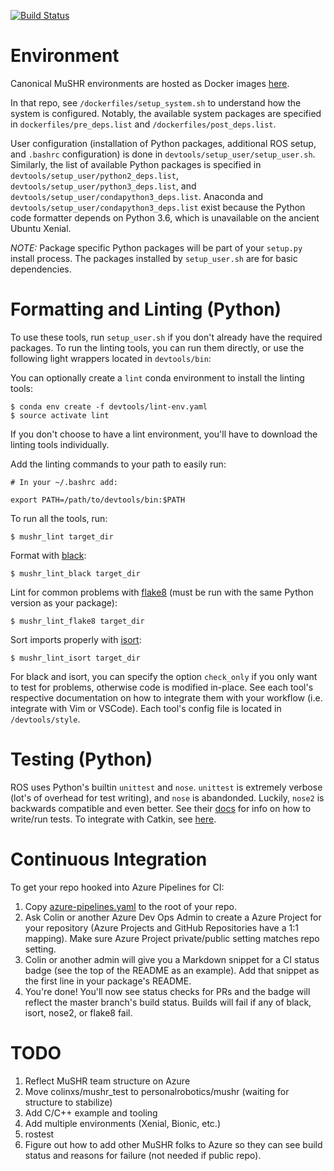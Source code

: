 [![Build Status](https://dev.azure.com/prl-mushr/devtools/_apis/build/status/prl-mushr.devtools?branchName=master)](https://dev.azure.com/prl-mushr/devtools/_build/latest?definitionId=2&branchName=master)

# Environment
Canonical MuSHR environments are hosted as Docker images [here](https://cloud.docker.com/u/personalrobotics/repository/docker/personalrobotics/mushr).

In that repo, see `/dockerfiles/setup_system.sh` to understand how the system is configured. Notably, the available system packages are specified in `dockerfiles/pre_deps.list` and `/dockerfiles/post_deps.list`.

User configuration (installation of Python packages, additional ROS setup, and `.bashrc` configuration) is done in `devtools/setup_user/setup_user.sh`. Similarly, the list of available Python packages is specified in `devtools/setup_user/python2_deps.list`, `devtools/setup_user/python3_deps.list`, and `devtools/setup_user/condapython3_deps.list`. Anaconda and `devtools/setup_user/condapython3_deps.list` exist because the Python code formatter depends on Python 3.6, which is unavailable on the ancient Ubuntu Xenial.

_NOTE:_ Package specific Python packages will be part of your `setup.py` install process. The packages installed by `setup_user.sh` are for basic dependencies.

# Formatting and Linting (Python)

To use these tools, run `setup_user.sh` if you don't already have the required packages. To run the linting tools, you can run them directly, or use the following light wrappers located in `devtools/bin`:

You can optionally create a `lint` conda environment to install the linting tools:
```
$ conda env create -f devtools/lint-env.yaml
$ source activate lint
```
If you don't choose to have a lint environment, you'll have to download the linting tools individually.

Add the linting commands to your path to easily run:
```
# In your ~/.bashrc add:

export PATH=/path/to/devtools/bin:$PATH
```

To run all the tools, run:
```
$ mushr_lint target_dir
```

Format with [black](https://github.com/ambv/black):
```
$ mushr_lint_black target_dir
```

Lint for common problems with [flake8](https://github.com/PyCQA/flake8) (must be run with the same Python version as your package):
```
$ mushr_lint_flake8 target_dir
```

Sort imports properly with [isort](https://github.com/timothycrosley/isort):
```
$ mushr_lint_isort target_dir
```

For black and isort, you can specify the option `check_only` if you only want to test for problems, otherwise code is modified in-place. See each tool's respective documentation on how to integrate them with your workflow (i.e. integrate with Vim or VSCode). Each tool's config file is located in `/devtools/style`.

# Testing (Python)

ROS uses Python's builtin `unittest` and `nose`. `unittest` is extremely verbose (lot's of overhead for test writing), and `nose` is abandonded. Luckily, `nose2` is backwards compatible and even better. See their [docs](https://docs.nose2.io/en/latest/) for info on how to write/run tests. To integrate with Catkin, see [here](http://docs.ros.org/jade/api/catkin/html/howto/format2/python_nose_configuration.html).

# Continuous Integration

To get your repo hooked into Azure Pipelines for CI:

1) Copy [azure-pipelines.yaml](https://github.com/prl-mushr/mushr_rhc/blob/master/azure-pipelines.yml) to the root of your repo.
2) Ask Colin or another Azure Dev Ops Admin to create a Azure Project for your repository (Azure Projects and GitHub Repositories have a 1:1 mapping). Make sure Azure Project private/public setting matches repo setting.
3) Colin or another admin will give you a Markdown snippet for a CI status badge (see the top of the README as an example). Add that snippet as the first line in your package's README.
4) You're done! You'll now see status checks for PRs and the badge will reflect the master branch's build status. Builds will fail if any of black, isort, nose2, or flake8 fail.


# TODO
1. Reflect MuSHR team structure on Azure
2. Move colinxs/mushr_test to personalrobotics/mushr (waiting for structure to stabilize)
3. Add C/C++ example and tooling
4. Add multiple environments (Xenial, Bionic, etc.)
5. rostest
6. Figure out how to add other MuSHR folks to Azure so they can see build status and reasons for failure (not needed if public repo).

